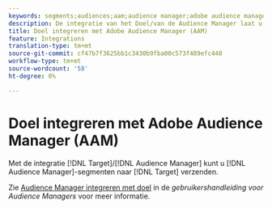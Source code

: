 ```yaml
---
keywords: segments;audiences;aam;audience manager;adobe audience manager;integrate;integration
description: De integratie van het Doel/van de Audience Manager laat u de segmenten van de Audience Manager naar Adobe Target verzenden
title: Doel integreren met Adobe Audience Manager (AAM)
feature: Integrations
translation-type: tm+mt
source-git-commit: cf47b7f3625bb1c3430b9fba00c573f489efc448
workflow-type: tm+mt
source-wordcount: '58'
ht-degree: 0%

---
```



# Doel integreren met Adobe Audience Manager (AAM)

Met de integratie [!DNL Target]/[!DNL Audience Manager] kunt u [!DNL Audience Manager]-segmenten naar [!DNL Target] verzenden.

Zie [Audience Manager integreren met doel](https://experienceleague.adobe.com/docs/audience-manager/user-guide/implementation-integration-guides/integration-other-solutions/aam-target-integration.html) in de *gebruikershandleiding voor Audience Managers* voor meer informatie.
